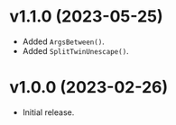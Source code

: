 # v1.1.0 (2023-05-25)
* Added `ArgsBetween()`.
* Added `SplitTwinUnescape()`.

# v1.0.0 (2023-02-26)
* Initial release.
